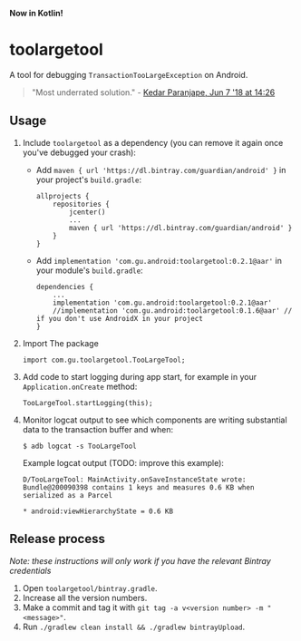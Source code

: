**Now in Kotlin!**

# toolargetool

A tool for debugging `TransactionTooLargeException` on Android.

> "Most underrated solution." - [Kedar Paranjape, Jun 7 '18 at 14:26](https://stackoverflow.com/questions/11451393/what-to-do-on-transactiontoolargeexception/43193425#comment88495126_50162810)

## Usage


1. Include `toolargetool` as a dependency (you can remove it again once you've debugged your crash):

    - Add `maven { url 'https://dl.bintray.com/guardian/android' }` in your project's `build.gradle`:
    
          allprojects {
              repositories {
                  jcenter()
                  ...
                  maven { url 'https://dl.bintray.com/guardian/android' }
              }
          }

    - Add `implementation 'com.gu.android:toolargetool:0.2.1@aar'` in your module's `build.gradle`:
    
          dependencies {
              ...
              implementation 'com.gu.android:toolargetool:0.2.1@aar'
              //implementation 'com.gu.android:toolargetool:0.1.6@aar' // if you don't use AndroidX in your project
          }
          
2. Import The package

       import com.gu.toolargetool.TooLargeTool;

3. Add code to start logging during app start, for example in your `Application.onCreate` method:

       TooLargeTool.startLogging(this);

4. Monitor logcat output to see which components are writing substantial data to the transaction
   buffer and when:

       $ adb logcat -s TooLargeTool

   Example logcat output (TODO: improve this example):

       D/TooLargeTool: MainActivity.onSaveInstanceState wrote: Bundle@200090398 contains 1 keys and measures 0.6 KB when serialized as a Parcel
                                                                               * android:viewHierarchyState = 0.6 KB

## Release process

_Note: these instructions will only work if you have the relevant Bintray credentials_

1. Open `toolargetool/bintray.gradle`.
2. Increase all the version numbers.
3. Make a commit and tag it with `git tag -a v<version number> -m "<message>"`.
4. Run `./gradlew clean install && ./gradlew bintrayUpload`.

